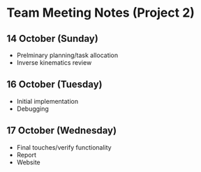 # Team Meeting Notes (Project 2)
## 14 October (Sunday)
- Prelminary planning/task allocation
- Inverse kinematics review
## 16 October (Tuesday)
- Initial implementation
- Debugging
## 17 October (Wednesday)
- Final touches/verify functionality
- Report 
- Website 
